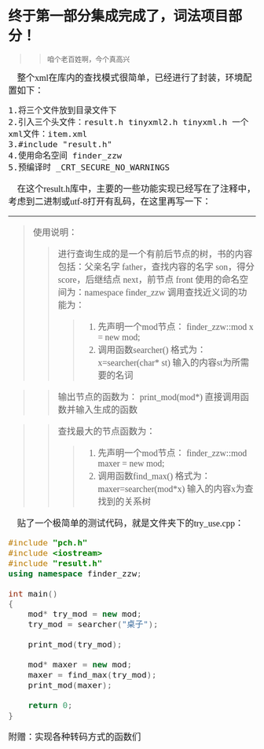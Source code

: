 #   终于第一部分集成完成了，词法项目部分！
>>咱个老百姓啊，今个真高兴

<font size='4' face='楷体'>
&#160;&#160;&#160;&#160;整个xml在库内的查找模式很简单，已经进行了封装，环境配置如下：

```
1.将三个文件放到目录文件下
2.引入三个头文件：result.h tinyxml2.h tinyxml.h 一个xml文件：item.xml
3.#include "result.h"
4.使用命名空间 finder_zzw
5.预编译时 _CRT_SECURE_NO_WARNINGS
```
&#160;&#160;&#160;&#160;在这个result.h库中，主要的一些功能实现已经写在了注释中，考虑到二进制或utf-8打开有乱码，在这里再写一下：

-----
>使用说明：
>>进行查询生成的是一个有前后节点的树，书的内容包括：父亲名字 father，查找内容的名字 son，得分 score，后继结点 next，前节点 front
使用的命名空间为：namespace finder_zzw
调用查找近义词的功能为：
>>>1.	先声明一个mod节点： finder_zzw::mod x = new mod;
>>>2.	调用函数searcher() 格式为： x=searcher(char* st) 输入的内容st为所需要的名词

>>输出节点的函数为：
print_mod(mod*) 直接调用函数并输入生成的函数

>>查找最大的节点函数为：
>>>1.	先声明一个mod节点： finder_zzw::mod maxer = new mod;
>>>2.	调用函数find_max() 格式为： maxer=searcher(mod*x) 输入的内容x为查找到的关系树

&#160;&#160;&#160;&#160;贴了一个极简单的测试代码，就是文件夹下的try_use.cpp：
```c++
#include "pch.h"
#include <iostream>
#include "result.h"
using namespace finder_zzw;

int main()
{
	mod* try_mod = new mod;
	try_mod = searcher("桌子");

	print_mod(try_mod);

	mod* maxer = new mod;
	maxer = find_max(try_mod);
	print_mod(maxer);

	return 0;
}
```
附赠：实现各种转码方式的函数们
</font>
